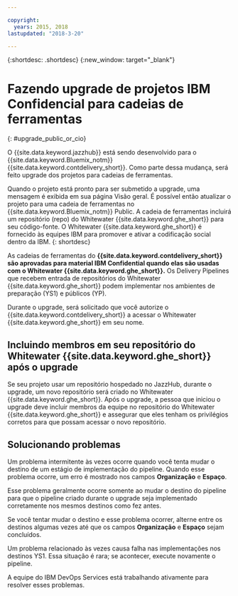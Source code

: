 ```yaml
---

copyright:
  years: 2015, 2018
lastupdated: "2018-3-20"

---
```


{:shortdesc: .shortdesc}
{:new_window: target="_blank"}

# Fazendo upgrade de projetos IBM Confidencial para cadeias de ferramentas 
{: #upgrade_public_or_cio}

O {{site.data.keyword.jazzhub}} está sendo desenvolvido para o {{site.data.keyword.Bluemix_notm}} {{site.data.keyword.contdelivery_short}}. Como parte dessa mudança, será feito upgrade dos projetos para cadeias de ferramentas.

Quando o projeto está pronto para ser submetido a upgrade, uma mensagem é exibida em sua página Visão geral. É possível então atualizar o projeto para uma cadeia de ferramentas no {{site.data.keyword.Bluemix_notm}} Public. A cadeia de ferramentas incluirá um repositório (repo) do Whitewater {{site.data.keyword.ghe_short}} para seu código-fonte. O Whitewater {{site.data.keyword.ghe_short}} é fornecido às equipes IBM para promover e ativar a codificação social dentro da IBM. 
{: shortdesc}

As cadeias de ferramentas do **{{site.data.keyword.contdelivery_short}} são aprovadas para material IBM Confidential quando elas são usadas com o Whitewater {{site.data.keyword.ghe_short}}.** Os Delivery Pipelines que recebem entrada de repositórios do Whitewater {{site.data.keyword.ghe_short}} podem implementar nos ambientes de preparação (YS1) e públicos (YP).

Durante o upgrade, será solicitado que você autorize o {{site.data.keyword.contdelivery_short}} a acessar o Whitewater {{site.data.keyword.ghe_short}} em seu nome.

## Incluindo membros em seu repositório do Whitewater {{site.data.keyword.ghe_short}} após o upgrade

Se seu projeto usar um repositório hospedado no JazzHub, durante o upgrade, um novo repositório será criado no Whitewater {{site.data.keyword.ghe_short}}. Após o upgrade, a pessoa que iniciou o upgrade deve incluir membros da equipe no repositório do Whitewater {{site.data.keyword.ghe_short}} e assegurar que eles tenham os privilégios corretos para que possam acessar o novo repositório.

## Solucionando problemas

Um problema intermitente às vezes ocorre quando você tenta mudar o destino de um estágio de implementação do pipeline. Quando esse problema ocorre, um erro é mostrado nos campos **Organização** e **Espaço**.

Esse problema geralmente ocorre somente ao mudar o destino do pipeline para que o pipeline criado durante o upgrade seja implementado corretamente nos mesmos destinos como fez antes.

Se você tentar mudar o destino e esse problema ocorrer, alterne entre os destinos algumas vezes até que
os campos **Organização** e **Espaço** sejam concluídos.

Um problema relacionado às vezes causa falha nas implementações nos destinos YS1. Essa situação é rara; se acontecer, execute novamente o pipeline.

A equipe do IBM DevOps Services está trabalhando ativamente para resolver esses problemas.
